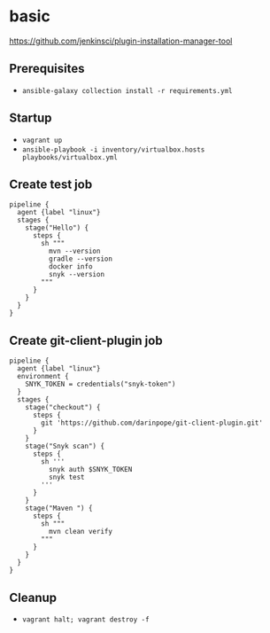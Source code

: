 # basic

https://github.com/jenkinsci/plugin-installation-manager-tool

## Prerequisites

* `ansible-galaxy collection install -r requirements.yml`

## Startup

* `vagrant up`
* `ansible-playbook -i inventory/virtualbox.hosts playbooks/virtualbox.yml`

## Create test job

```
pipeline {
  agent {label "linux"}
  stages {
    stage("Hello") {
      steps {
        sh """
          mvn --version
          gradle --version
          docker info
          snyk --version
        """
      }
    }
  }
}
```

## Create git-client-plugin job

```
pipeline {
  agent {label "linux"}
  environment {
    SNYK_TOKEN = credentials("snyk-token")
  }
  stages {
    stage("checkout") {
      steps {
        git 'https://github.com/darinpope/git-client-plugin.git'
      }
    }
    stage("Snyk scan") {
      steps {
        sh '''
          snyk auth $SNYK_TOKEN
          snyk test
        '''
      }
    }
    stage("Maven ") {
      steps {
        sh """
          mvn clean verify
        """
      }
    }
  }
}
```

## Cleanup

* `vagrant halt; vagrant destroy -f`